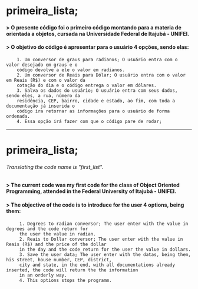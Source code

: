 # primeira_lista;

#### > O presente código foi o primeiro código montando para a materia de orientada a objetos, cursada na Universidade Federal de Itajubá - UNIFEI.

#### > O objetivo do código é apresentar para o usuário 4 opções, sendo elas:
        1. Um conversor de graus para radianos; O usuário entra com o valor desejado em graus e o 
        código devolve a ele o valor em radianos.
        2. Um conversor de Reais para Dólar; O usuário entra com o valor em Reais (R$) e com o valor da
        cotação do dia e o código entrega o valor em dólares.
        3. Salva os dados do usuário; O usuário entra com seus dados, sendo eles, a rua, número da 
        residência, CEP, bairro, cidade e estado, ao fim, com toda a documentação já inserida o 
        código ira retornar as informações para o usuário de forma ordenada.
        4. Essa opção irá fazer com que o código pare de rodar;
 ------------------------------
 # primeira_lista;
 ###### Translating the code name is "first_list".
 
 #### > The current code was my first code for the class of Object Oriented Programming, attended in the Federal University of Itajubá - UNIFEI.
 
 #### > The objective of the code is to introduce for the user 4 options, being them:
         1. Degrees to radian conversor; The user enter with the value in degrees and the code return for
         the user the value in radian.  
         2. Reais to Dollar conversor; The user enter with the value in Reais (R$) and the price of the dollar 
         in the day and the code return for the user the value in dollars.
         3. Save the user data; The user enter with the datas, being them, his street, house number, CEP, district,
         city and state, in the end, with all documentations already inserted, the code will return the the information
         in an orderly way.
         4. This options stops the programm.
